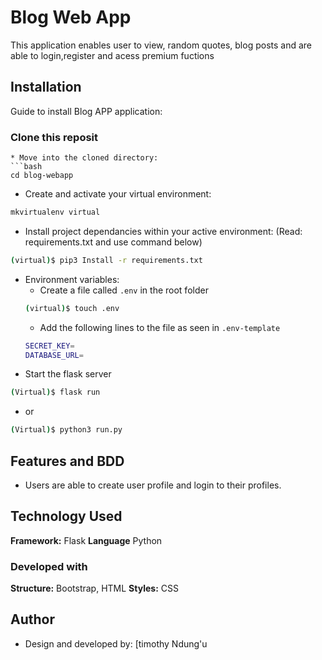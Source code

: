 
# Blog Web App
This application enables user to view, random quotes, blog posts and are able to login,register and acess premium fuctions


## Installation

Guide to install Blog APP application:

### Clone this reposit

```
* Move into the cloned directory:
```bash
cd blog-webapp
```
* Create and activate your virtual environment:
```bash
mkvirtualenv virtual
```
* Install project dependancies within your active environment: (Read: requirements.txt and use command below)
```bash
(virtual)$ pip3 Install -r requirements.txt
```
* Environment variables:
    *  Create a file called ```.env``` in the root folder
    ```bash
    (virtual)$ touch .env
    ```
    * Add the following lines to the file as seen in ```.env-template```
    ```bash 
    SECRET_KEY=
    DATABASE_URL=
    ```
* Start the flask server
```bash
(Virtual)$ flask run
```
* or

```bash
(Virtual)$ python3 run.py
```
## Features and BDD

- Users are able to create user profile and login to their profiles.


## Technology Used

**Framework:** Flask
**Language** Python

### Developed with
**Structure:** Bootstrap, HTML
**Styles:** CSS

## Author

* Design and developed by: [timothy Ndung'u